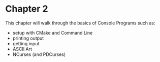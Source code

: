 # Chapter 2

This chapter will walk through the basics of Console Programs such as:
* setup with CMake and Command Line
* printing output
* getting input
* ASCII Art
* NCurses (and PDCurses)

